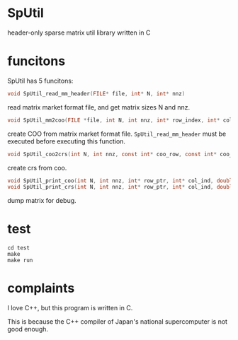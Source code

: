 # SpUtil

header-only sparse matrix util library written in C

# funcitons
SpUtil has 5 funcitons:

```c
void SpUtil_read_mm_header(FILE* file, int* N, int* nnz)
```

read matrix market format file, and get matrix sizes N and nnz.

```c
void SpUtil_mm2coo(FILE *file, int N, int nnz, int* row_index, int* col_index, double* val)
```

create COO from matrix market format file.
`SpUtil_read_mm_header` must be executed before executing this function.

```c
void SpUtil_coo2crs(int N, int nnz, const int* coo_row, const int* coo_col, const double* coo_val, int* row_ptr, int* col_ind, double* val){
```

create crs from coo.

```c
void SpUtil_print_coo(int N, int nnz, int* row_ptr, int* col_ind, double* val)
void SpUtil_print_crs(int N, int nnz, int* row_ptr, int* col_ind, double* val)
```

dump matrix for debug.

# test

```
cd test
make 
make run
```

# complaints
I love C++, but this program is written in C.

This is because the C++ compiler of Japan's national supercomputer is not good enough.
